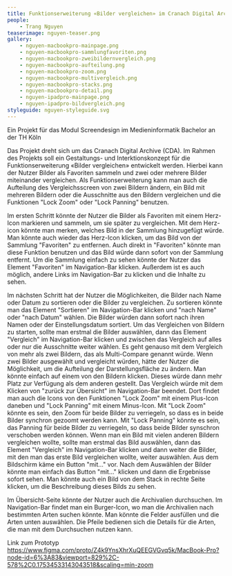 ```yaml
---
title: Funktionserweiterung «Bilder vergleichen» im Cranach Digital Archive
people:
    - Trang Nguyen
teaserimage: nguyen-teaser.png
gallery:
    - nguyen-macbookpro-mainpage.png
    - nguyen-macbookpro-sammlungfavoriten.png
    - nguyen-macbookpro-zweibildernvergleich.png
    - nguyen-macbookpro-aufteilung.png
    - nguyen-macbookpro-zoom.png
    - nguyen-macbookpro-multivergleich.png
    - nguyen-macbookpro-stacks.png
    - nguyen-macbookpro-detail.png
    - nguyen-ipadpro-mainpage.png
    - nguyen-ipadpro-bildvergleich.png
styleguide: nguyen-styleguide.svg
---
```



Ein Projekt für das Modul Screendesign im Medieninformatik Bachelor an der TH Köln

Das Projekt dreht sich um das Cranach Digital Archive (CDA). Im Rahmen des Projekts soll ein Gestaltungs- und Interktionskonzept für die Funktionserweiterung «Bilder vergleichen» entwickelt werden. Hierbei kann der Nutzer Bilder als Favoriten sammeln und zwei oder mehrere Bilder miteinander vergleichen. Als Funktionserweiterung kann man auch die Aufteilung des Vergleichsscreen von zwei Bildern ändern, ein Bild mit mehreren Bildern oder die Ausschnitte aus den Bildern vergleichen und die Funktionen "Lock Zoom" oder "Lock Panning" benutzen.

Im ersten Schritt könnte der Nutzer die Bilder als Favoriten mit einem Herz-Icon markieren und sammeln, um sie später zu vergleichen. Mit dem Herz-icon könnte man merken, welches Bild in der Sammlung hinzugefügt würde. Man könnte auch wieder das Herz-Icon klicken, um das Bild von der Sammlung "Favoriten" zu entfernen. Auch direkt in "Favoriten" könnte man diese Funktion benutzen und das Bild würde dann sofort von der Sammlung entfernt. Um die Sammlung einfach zu sehen könnte der Nutzer das Element "Favoriten" im Navigation-Bar klicken. Außerdem ist es auch möglich, andere Links im Navigation-Bar zu klicken und die Inhalte zu sehen.

Im nächsten Schritt hat der Nutzer die Möglichkeiten, die Bilder nach Name oder Datum zu sortieren oder die Bilder zu vergleichen. Zu sortieren könnte man das Element "Sortieren" im Navigation-Bar klicken und "nach Name" oder "nach Datum" wählen. Die Bilder würden dann sofort nach ihren Namen oder der Einstellungsdatum sortiert. Um das Vergleichen von Bildern zu starten, sollte man erstmal die Bilder auswählen, dann das Element "Vergleich" im Navigation-Bar klicken und zwischen das Vergleich auf alles oder nur die Ausschnitte weiter wählen. Es geht genauso mit dem Vergleich von mehr als zwei Bildern, das als Multi-Compare genannt würde.
Wenn zwei Bilder ausgewählt und vergleicht würden, hätte der Nutzer die Möglichkeit, um die Aufteilung der Darstellungsfläche zu ändern. Man könnte einfach auf einem von den Bildern klicken. Dieses würde dann mehr Platz zur Verfügung als dem anderen gestellt. Das Vergleich würde mit dem Klicken von "zurück zur Übersicht" im Navigation-Bar beendet. Dort findet man auch die Icons von den Funktionen "Lock Zoom" mit einem Plus-Icon daneben und "Lock Panning" mit einem Minus-Icon. Mit "Lock Zoom" könnte es sein, den Zoom für beide Bilder zu verriegeln, so dass es in beide Bilder synchron gezoomt werden kann. Mit "Lock Panning" könnte es sein, das Panning für beide Bilder zu verriegeln, so dass beide Bilder synschron verschoben werden können.
Wenn man ein Bild mit vielen anderen Bildern vergleichen wollte, sollte man erstmal das Bild auswählen, dann das Element "Vergleich" im Navigation-Bar klicken und dann weiter die Bilder, mit den man das erste Bild vergleichen wollte, weiter auswählen. Aus dem Bildschirm käme ein Button "mit..." vor. Nach dem Auswählen der Bilder könnte man einfach das Button "mit..." klicken und dann die Ergebnisse sofort sehen. Man könnte auch ein Bild von dem Stack in rechte Seite klicken, um die Beschreibung dieses Bilds zu sehen.

Im Übersicht-Seite könnte der Nutzer auch die Archivalien durchsuchen. Im Navigation-Bar findet man ein Burger-Icon, wo man die Archivalien nach bestimmten Arten suchen könnte. Man könnte die Felder ausfüllen und die Arten unten auswählen. Die Pfeile bedienen sich die Details für die Arten, die man mit dem Durchsuchen nutzen kann.

Link zum Prototyp https://www.figma.com/proto/Z4k9YnsXhrXuQEEGVGvq5k/MacBook-Pro?node-id=6%3A83&viewport=829%2C-578%2C0.17534533143043518&scaling=min-zoom
